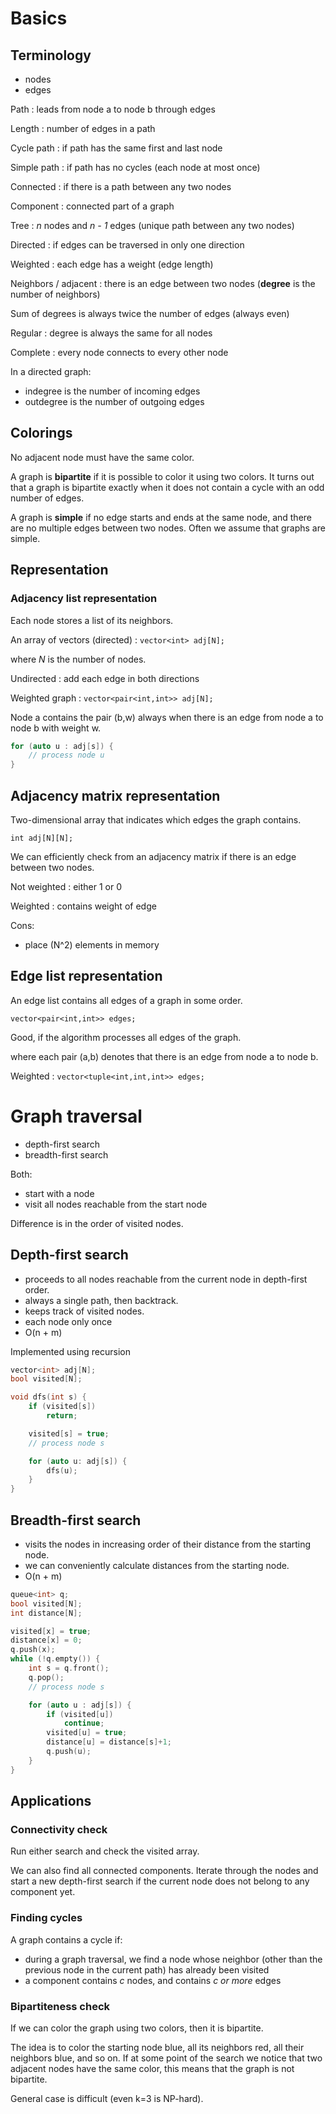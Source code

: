 # Basics

## Terminology

- nodes
- edges

Path
: leads from node a to node b through edges

Length
: number of edges in a path

Cycle path
: if path has the same first and last node

Simple path
: if path has no cycles (each node at most once)

Connected
: if there is a path between any two nodes

Component
: connected part of a graph

Tree
: *n* nodes and *n - 1* edges (unique path between any two nodes)

Directed
: if edges can be traversed in only one direction

Weighted
: each edge has a weight (edge length)

Neighbors / adjacent
: there is an edge between two nodes (**degree** is the number of neighbors)

Sum of degrees is always twice the number of edges (always even)

Regular
: degree is always the same for all nodes

Complete
: every node connects to every other node

In a directed graph:
- indegree is the number of incoming edges
- outdegree is the number of outgoing edges

## Colorings

No adjacent node must have the same color.

A graph is **bipartite** if it is possible to color it using two colors. It turns out
that a graph is bipartite exactly when it does not contain a cycle with an odd
number of edges.

A graph is **simple** if no edge starts and ends at the same node, and there are no
multiple edges between two nodes. Often we assume that graphs are simple.

## Representation

### Adjacency list representation

Each node stores a list of its neighbors.

An array of vectors (directed)
: `vector<int> adj[N];`

where *N* is the number of nodes.

Undirected
: add each edge in both directions

Weighted graph
: `vector<pair<int,int>> adj[N];`

Node a contains the pair (b,w) always when there is an edge from node a to node b with weight w.

```c++
for (auto u : adj[s]) {
    // process node u
}
```

## Adjacency matrix representation

Two-dimensional array that indicates which edges the graph contains.

`int adj[N][N];`

We can efficiently check from an adjacency matrix if there is an edge between two nodes.

Not weighted
: either 1 or 0

Weighted
: contains weight of edge

Cons:
- place (N^2) elements in memory

## Edge list representation

An edge list contains all edges of a graph in some order.

`vector<pair<int,int>> edges;`

Good, if the algorithm processes all edges of the graph.

where each pair (a,b) denotes that there is an edge from node a to node b.

Weighted
: `vector<tuple<int,int,int>> edges;`

# Graph traversal

- depth-first search
- breadth-first search

Both:
- start with a node
- visit all nodes reachable from the start node

Difference is in the order of visited nodes.

## Depth-first search

- proceeds to all nodes reachable from the current node in depth-first order.
- always a single path, then backtrack.
- keeps track of visited nodes.
- each node only once
- O(n + m)

Implemented using recursion

```c++
vector<int> adj[N];
bool visited[N];

void dfs(int s) {
    if (visited[s])
        return;

    visited[s] = true;
    // process node s

    for (auto u: adj[s]) {
        dfs(u);
    }
}
```

## Breadth-first search

- visits the nodes in increasing order of their distance from the starting node.
- we can conveniently calculate distances from the starting node.
- O(n + m)

```c++
queue<int> q;
bool visited[N];
int distance[N];

visited[x] = true;
distance[x] = 0;
q.push(x);
while (!q.empty()) {
    int s = q.front();
    q.pop();
    // process node s

    for (auto u : adj[s]) {
        if (visited[u])
            continue;
        visited[u] = true;
        distance[u] = distance[s]+1;
        q.push(u);
    }
}
```

## Applications

### Connectivity check

Run either search and check the visited array.

We can also find all connected components.
Iterate through the nodes and start a new depth-first search if the current node does not belong to any component yet.

### Finding cycles

A graph contains a cycle if:
- during a graph traversal, we find a node whose neighbor (other than the previous node in the current path) has already been visited
- a component contains *c* nodes, and contains *c or more* edges

### Bipartiteness check

If we can color the graph using two colors, then it is bipartite.

The idea is to color the starting node blue, all its neighbors red, all their
neighbors blue, and so on. If at some point of the search we notice that two
adjacent nodes have the same color, this means that the graph is not bipartite.

General case is difficult (even k=3 is NP-hard).